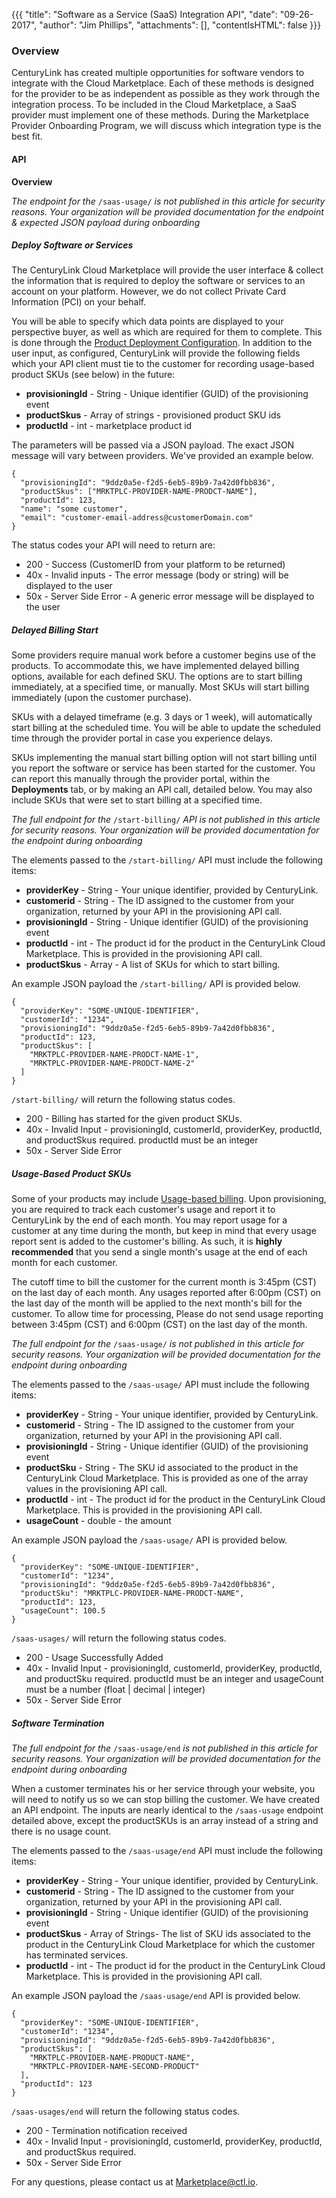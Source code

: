 {{{
 "title": "Software as a Service (SaaS) Integration API",
 "date": "09-26-2017",
 "author": "Jim Phillips",
 "attachments": [],
 "contentIsHTML": false
 }}}


### Overview

CenturyLink has created multiple opportunities for software vendors to integrate with the Cloud Marketplace. Each of these methods is designed for the provider to be as independent as possible as they work through the integration process.  To be included in the Cloud Marketplace, a SaaS provider must implement one of these methods. During the Marketplace Provider Onboarding Program, we will discuss which integration type is the best fit.

#### API

**Overview**

*The endpoint for the* ```/saas-usage/``` *is not published in this article for security reasons. Your organization will be provided documentation for the endpoint & expected JSON payload during onboarding*

##### Deploy Software or Services

The CenturyLink Cloud Marketplace will provide the user interface & collect the information that is required to deploy the software or services to an account on your platform. However, we do not collect Private Card Information (PCI) on your behalf.

You will be able to specify which data points are displayed to your perspective buyer, as well as which are required for them to complete.  This is done through the [Product Deployment Configuration](software-as-a-service-product-provisioning.md). In addition to the user input, as configured, CenturyLink will provide the following fields which your API client must tie to the customer for recording usage-based product SKUs (see below) in the future:

* **provisioningId** - String - Unique identifier (GUID) of the provisioning event
* **productSkus** - Array of strings - provisioned product SKU ids
* **productId** - int - marketplace product id

The parameters will be passed via a JSON payload. The exact JSON message will vary between providers. We've provided an example below.

```
{
  "provisioningId": "9ddz0a5e-f2d5-6eb5-89b9-7a42d0fbb836",
  "productSkus": ["MRKTPLC-PROVIDER-NAME-PRODCT-NAME"],
  "productId": 123,
  "name": "some customer",
  "email": "customer-email-address@customerDomain.com"
}
```

The status codes your API will need to return are:

* 200 - Success (CustomerID from your platform to be returned)
* 40x - Invalid inputs - The error message (body or string) will be displayed to the user
* 50x - Server Side Error - A generic error message will be displayed to the user

##### Delayed Billing Start

Some providers require manual work before a customer begins use of the products.  To accommodate this, we have implemented delayed billing options, available for each defined SKU.  The options are to start billing immediately, at a specified time, or manually.  Most SKUs will start billing immediately (upon the customer purchase).

SKUs with a delayed timeframe (e.g. 3 days or 1 week), will automatically start billing at the scheduled time.  You will be able to update the scheduled time through the provider portal in case you experience delays.

SKUs implementing the manual start billing option will not start billing until you report the software or service has been started for the customer.  You can report this manually through the provider portal, within the **Deployments** tab, or by making an API call, detailed below.  You may also include SKUs that were set to start billing at a specified time.

*The full endpoint for the* ```/start-billing/``` *API is not published in this article for security reasons. Your organization will be provided documentation for the endpoint during onboarding*

The elements passed to the ```/start-billing/``` API must include the following items:

* **providerKey** - String - Your unique identifier, provided by CenturyLink.
* **customerid** - String - The ID assigned to the customer from your organization, returned by your API in the provisioning API call.
* **provisioningId** - String - Unique identifier (GUID) of the provisioning event
* **productId** - int - The product id for the product in the CenturyLink Cloud Marketplace. This is provided in the provisioning API call.
* **productSkus** - Array - A list of SKUs for which to start billing.

An example JSON payload the ```/start-billing/``` API is provided below.

```
{
  "providerKey": "SOME-UNIQUE-IDENTIFIER",
  "customerId": "1234",
  "provisioningId": "9ddz0a5e-f2d5-6eb5-89b9-7a42d0fbb836",
  "productId": 123,
  "productSkus": [
    "MRKTPLC-PROVIDER-NAME-PRODCT-NAME-1",
    "MRKTPLC-PROVIDER-NAME-PRODCT-NAME-2"
  ]
}
```

```/start-billing/``` will return the following status codes.

* 200 - Billing has started for the given product SKUs.
* 40x - Invalid Input - provisioningId, customerId, providerKey, productId, and productSkus required.  productId must be an integer
* 50x - Server Side Error

##### Usage-Based Product SKUs

Some of your products may include [Usage-based billing](usage-based-billing.md).  Upon provisioning, you are required to track each customer's usage and report it to CenturyLink by the end of each month.  You may report usage for a customer at any time during the month, but keep in mind that every usage report sent is added to the customer's billing.  As such, it is **highly recommended** that you send a single month's usage at the end of each month for each customer.

The cutoff time to bill the customer for the current month is 3:45pm (CST) on the last day of each month.  Any usages reported after 6:00pm (CST) on the last day of the month will be applied to the next month's bill for the customer.  To allow time for processing, Please do not send usage reporting between 3:45pm (CST) and 6:00pm (CST) on the last day of the month.  

*The full endpoint for the* ```/saas-usage/``` *is not published in this article for security reasons. Your organization will be provided documentation for the endpoint during onboarding*

The elements passed to the ```/saas-usage/``` API must include the following items:

* **providerKey** - String - Your unique identifier, provided by CenturyLink.
* **customerid** - String - The ID assigned to the customer from your organization, returned by your API in the provisioning API call.
* **provisioningId** - String - Unique identifier (GUID) of the provisioning event
* **productSku** - String - The SKU id associated to the product in the CenturyLink Cloud Marketplace. This is provided as one of the array values in the provisioning API call.
* **productId** - int - The product id for the product in the CenturyLink Cloud Marketplace. This is provided in the provisioning API call.
* **usageCount** - double - the amount

An example JSON payload the ```/saas-usage/``` API is provided below.

```
{
  "providerKey": "SOME-UNIQUE-IDENTIFIER",
  "customerId": "1234",
  "provisioningId": "9ddz0a5e-f2d5-6eb5-89b9-7a42d0fbb836",
  "productSku": "MRKTPLC-PROVIDER-NAME-PRODCT-NAME",
  "productId": 123,
  "usageCount": 100.5
}
```

```/saas-usages/``` will return the following status codes.

* 200 - Usage Successfully Added
* 40x - Invalid Input - provisioningId, customerId, providerKey, productId, and productSku required.  productId must be an integer and usageCount must be a number (float | decimal | integer)
* 50x - Server Side Error

##### Software Termination

*The full endpoint for the* ```/saas-usage/end``` *is not published in this article for security reasons. Your organization will be provided documentation for the endpoint during onboarding*

When a customer terminates his or her service through your website, you will need to notify us so we can stop billing the customer.  We have created an API endpoint.  The inputs are nearly identical to the ```/saas-usage``` endpoint detailed above, except the productSKUs is an array instead of a string and there is no usage count.

The elements passed to the ```/saas-usage/end``` API must include the following items:

* **providerKey** - String - Your unique identifier, provided by CenturyLink.
* **customerid** - String - The ID assigned to the customer from your organization, returned by your API in the provisioning API call.
* **provisioningId** - String - Unique identifier (GUID) of the provisioning event
* **productSkus** - Array of Strings- The list of SKU ids associated to the product in the CenturyLink Cloud Marketplace for which the customer has terminated services.
* **productId** - int - The product id for the product in the CenturyLink Cloud Marketplace. This is provided in the provisioning API call.

An example JSON payload the ```/saas-usage/end``` API is provided below.

```
{
  "providerKey": "SOME-UNIQUE-IDENTIFIER",
  "customerId": "1234",
  "provisioningId": "9ddz0a5e-f2d5-6eb5-89b9-7a42d0fbb836",
  "productSkus": [
    "MRKTPLC-PROVIDER-NAME-PRODUCT-NAME",
    "MRKTPLC-PROVIDER-NAME-SECOND-PRODUCT"
  ],
  "productId": 123
}
```

```/saas-usages/end``` will return the following status codes.

* 200 - Termination notification received
* 40x - Invalid Input - provisioningId, customerId, providerKey, productId, and productSkus required.
* 50x - Server Side Error

For any questions, please contact us at [Marketplace@ctl.io](mailto:marketplace@ctl.io).
